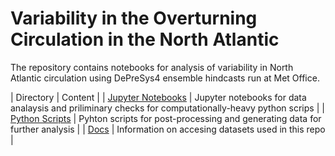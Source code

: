 # Variability in the Overturning Circulation in the North Atlantic

The repository contains notebooks for analysis of variability in North Atlantic circulation using DePreSys4 ensemble hindcasts run at Met Office.

| Directory | Content |
| [Jupyter Notebooks](./Notebooks) | Jupyter notebooks for data analaysis and priliminary checks for computationally-heavy python scrips |
| [Python Scripts](./Python_Scripts) | Pyhton scripts for post-processing and generating data for further analysis |
| [Docs](./Docs) | Information on accesing datasets used in this repo | 
